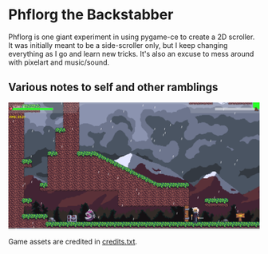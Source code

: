 # Phflorg the Backstabber

Phflorg is one giant experiment in using pygame-ce to create a 2D scroller. It was initially meant to be a side-scroller only, but I keep changing everything as I go and learn new tricks. It's also an excuse to mess around with pixelart and music/sound.

## Various notes to self and other ramblings

![Screenshot](assets/misc/screenshot.png?raw=true "Screenshot 1")

Game assets are credited in [credits.txt](credits.txt).
